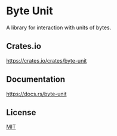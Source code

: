 Byte Unit
====================

A library for interaction with units of bytes.

## Crates.io

https://crates.io/crates/byte-unit

## Documentation

https://docs.rs/byte-unit

## License

[MIT](LICENSE)